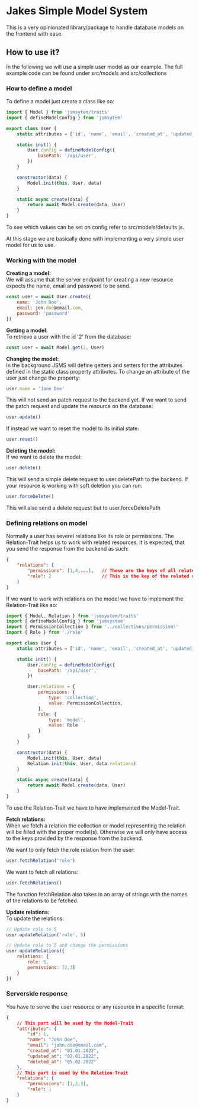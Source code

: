 # Jakes Simple Model System

This is a very opinionated library/package to handle database models on the frontend with ease.
<br>

## How to use it?

In the following we will use a simple user model as our example.
The full example code can be found under src/models and src/collections

### How to define a model
To define a model just create a class like so:

```javascript
import { Model } from 'jsmsytem/traits'
import { defineModelConfig } from 'jsmsytem'

export class User {
    static attributes = ['id', 'name', 'email', 'created_at', 'updated_at', 'deleted_at']

    static init() {
        User.config = defineModelConfig({
            basePath: '/api/user',
        })
    }

    constructor(data) {
        Model.init(this, User, data)
    }

    static async create(data) {
        return await Model.create(data, User)
    }
}
```

To see which values can be set on config refer to src/models/defaults.js.<br>

At this stage we are basically done with implementing a very simple user model for us to use.
<br>

### Working with the model

<b>Creating a model:</b><br>
We will assume that the server endpoint for creating a new resource expects the name, email and password to be send.
```javascript
const user = await User.create({
    name: 'John Doe',
    email: jon.doe@email.com,
    password: 'password'
})
```

<b>Getting a model:</b><br>
To retrieve a user with the id '2' from the database:
```javascript
const user = await Model.get(2, User)
```

<b>Changing the model:</b></br>
In the background JSMS will define getters and setters for the attributes defined in the static class
property attributes.
To change an attribute of the user just change the property:
```javascript
user.name = 'Jane Doe'
```

This will not send an patch request to the backend yet. If we want to send the patch request and update the resource on the database:
```javascript
user.update()
```

If instead we want to reset the model to its initial state:
```javascript
user.reset()
```

<b>Deleting the model:</b></br>
If we want to delete the model:
```javascript
user.delete()
```
This will send a simple delete request to user.deletePath to the backend. If your resource is working with
soft deletion you can run:
```javascript
user.forceDelete()
```
This will also send a delete request but to user.forceDeletePath

### Defining relations on model
Normally a user has severel relations like its role or permissions.
The Relation-Trait helps us to work with related resources. It is expected, that you send the response from the backend as such:
```json
{
    "relations": {
        "permissions": [1,4,...],   // These are the keys of all related permissions
        "role": 2                   // This is the key of the related role
    }
}
```

If we want to work with relations on the model we have to implement the Relation-Trait like so:
```javascript
import { Model, Relation } from 'jsmsystem/traits'
import { defineModelConfig } from 'jsmsystem'
import { PermissionCollection } from '../collections/permissions'
import { Role } from './role'

export class User {
    static attributes = ['id', 'name', 'email', 'created_at', 'updated_at', 'deleted_at']

    static init() {
        User.config = defineModelConfig({
            basePath: '/api/user',
        })

        User.relations = {
            permissions: {
                type: 'collection',
                value: PermissionCollection,
            },
            role: {
                type: 'model',
                value: Role
            }
        }
    }

    constructor(data) {
        Model.init(this, User, data)
        Relation.init(this, User, data.relations)
    }

    static async create(data) {
        return await Model.create(data, User)
    }
}
```
To use the Relation-Trait we have to have implemented the Model-Trait.

<b>Fetch relations:</b></br>
When we fetch a relation the collection or model representing the relation will be filled with
the proper model(s).
Otherwise we will only have access to the keys provided by the response from the backend.

We want to only fetch the role relation from the user:
```javascript
user.fetchRelation('role')
```

We want to fetch all relations:
```javascript
user.fetchRelations()
```
The function fetchRelation also takes in an array of strings with the names of the relations to be fetched.

<b>Update relations:</b></br>
To update the relations:
```javascript
// Update role to 5
user.updateRelation('role', 5)

// Update role to 5 and change the permissions
user.updateRelations({
    relations: {
        role: 5,
        permissions: [2,3]
    }
})
```

### Serverside response
You have to serve the user resource or any resource in a specific format:
```json
{
    // This part will be used by the Model-Trait
    "attributes": {
        "id": 1,
        "name": "John Doe",
        "email": "john.doe@email.com",
        "created_at": "01.01.2022",
        "updated_at": "02.01.2022",
        "deleted_at": "05.02.2022"
    },
    // This part is used by the Relation-Trait
    "relations": {
        "permissions": [1,2,3],
        "role": 1
    }
}
```
